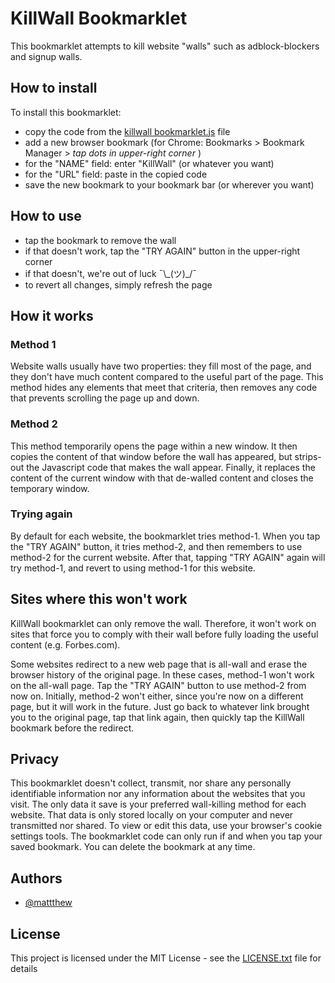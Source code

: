 # KillWall Bookmarklet

This bookmarklet attempts to kill website "walls" such as adblock-blockers and signup walls.

## How to install

To install this bookmarklet:
* copy the code from the [killwall bookmarklet.js](../master/killwall%20bookmarklet.js) file
* add a new browser bookmark (for Chrome:  Bookmarks > Bookmark Manager > *tap dots in upper-right corner* )
* for the "NAME" field:  enter "KillWall" (or whatever you want)
* for the "URL" field:  paste in the copied code
* save the new bookmark to your bookmark bar (or wherever you want)

## How to use

* tap the bookmark to remove the wall
* if that doesn't work, tap the "TRY AGAIN" button in the upper-right corner
* if that doesn't, we're out of luck ¯\\\_(ツ)_/¯
* to revert all changes, simply refresh the page

## How it works

### Method 1

Website walls usually have two properties:  they fill most of the page, and they don't have much content compared to the useful part of the page.  This method hides any elements that meet that criteria, then removes any code that prevents scrolling the page up and down.  

### Method 2

This method temporarily opens the page within a new window.  It then copies the content of that window before the wall has appeared, but strips-out the Javascript code that makes the wall appear.  Finally, it replaces the content of the current window with that de-walled content and closes the temporary window.

### Trying again

By default for each website, the bookmarklet tries method-1.  When you tap the "TRY AGAIN" button, it tries method-2, and then remembers to use method-2 for the current website.  After that, tapping "TRY AGAIN" again will try method-1, and revert to using method-1 for this website.

## Sites where this won't work

KillWall bookmarklet can only remove the wall.  Therefore, it won't work on sites that force you to comply with their wall before fully loading the useful content (e.g. Forbes.com).  

Some websites redirect to a new web page that is all-wall and erase the browser history of the original page.  In these cases, method-1 won't work on the all-wall page.  Tap the "TRY AGAIN" button to use method-2 from now on.  Initially, method-2 won't either, since you're now on a different page, but it will work in the future.  Just go back to whatever link brought you to the original page, tap that link again, then quickly tap the KillWall bookmark before the redirect.

## Privacy

This bookmarklet doesn't collect, transmit, nor share any personally identifiable information nor any information about the websites that you visit.  The only data it save is your preferred wall-killing method for each website.  That data is only stored locally on your computer and never transmitted nor shared.  To view or edit this data, use your browser's cookie settings tools.  The bookmarklet code can only run if and when you tap your saved bookmark.  You can delete the bookmark at any time.  

## Authors

* [@mattthew](https://github.com/jmattthew)

## License

This project is licensed under the MIT License - see the [LICENSE.txt](../master/LICENSE.txt) file for details
